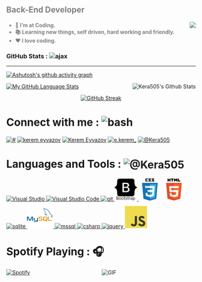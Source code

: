 
<font align="center"  color="gray"><h2>Back-End Developer</h2>


<img src="https://camo.githubusercontent.com/7de37139d0b4c1ce40865e799b446c0e963a3dd8fb68d239707237c40604fa3d/68747470733a2f2f63646e2e6472696262626c652e636f6d2f75736572732f3733303730332f73637265656e73686f74732f363538313234332f6176656e746f2e676966" align="right" >


<h4 align="left"> <ul>
  <li>🔭 I’m  at Coding.</li>
  <li>📚 Learning new things, self driven, hard working and friendly.</li>
  <li>❤️ I love coding.</li>
</ul>

</h4></font>
<div></div>

### GitHub Stats : <img src="https://cdn.dribbble.com/users/1144208/screenshots/2655434/week6---git-scared.gif" alt="ajax" width="60" height="60"/>
***

 [![Ashutosh's github activity graph](https://github-readme-activity-graph.vercel.app/graph?username=Kera505&theme=react-dark)](https://github.com/ashutosh00710/github-readme-activity-graph)

 


<a href="https://github.com/Kera505"><img alt="Kera505's Github Stats" src="https://github-readme-stats.vercel.app/api?username=Kera505&show_icons=true&count_private=true&theme=tokyonight&hide_border=true" align='right' /></a>

[![My GitHub Language Stats](https://github-readme-stats.vercel.app/api/top-langs/?username=Kera505&langs_count=5&theme=tokyonight)]()

  
<div align="center">
  
  [![GitHub Streak](http://github-readme-streak-stats.herokuapp.com?user=Kera505&theme=tokyonight&date_format=j%20M%5B%20Y%5D)](https://git.io/streak-stats)
  
</div>
 


  
 <h1 align="left" > Connect with me : <img src="https://raw.githubusercontent.com/ShahriarShafin/ShahriarShafin/main/Assets/handshake.gif" alt="bash" width="80" /></h1>

 
<p align="left">
<a href="https://codepen.io/Kera505" target="blank"><img align="center" src="https://raw.githubusercontent.com/rahuldkjain/github-profile-readme-generator/master/src/images/icons/Social/codepen.svg" alt="#" height="40" width="50" /></a>
<a href="https://www.linkedin.com/in/kerem-eyvazov-606544287/" target="blank"><img align="center" src="https://raw.githubusercontent.com/rahuldkjain/github-profile-readme-generator/master/src/images/icons/Social/linked-in-alt.svg" alt="kerem eyvazov" height="40" width="50" /></a>
<a href="https://www.facebook.com/people/Kerem-Eyvazov/pfbid0gTNTiCJNXb4foMyvt4LQ75D3Hn5qdS8nvDuke9sbNXaCC58G1dPVHwAywvhXk8uUl/" target="blank"><img align="center" src="https://raw.githubusercontent.com/rahuldkjain/github-profile-readme-generator/master/src/images/icons/Social/facebook.svg" alt="Kerem Eyvazov" height="40" width="50" /></a>
<a href="https://www.instagram.com/e.kerem_/" target="blank"><img align="center" src="https://raw.githubusercontent.com/rahuldkjain/github-profile-readme-generator/master/src/images/icons/Social/instagram.svg" alt="e.kerem_" height="40" width="50" /></a>
<a href="https://medium.com/@Kera505" target="blank"><img align="center" src="https://raw.githubusercontent.com/rahuldkjain/github-profile-readme-generator/master/src/images/icons/Social/medium.svg" alt="@Kera505" height="40" width="50" /></a>
</p>


<h1 align="left"> Languages and Tools : <img align="center" src = "https://media2.giphy.com/media/QssGEmpkyEOhBCb7e1/giphy.gif?cid=ecf05e47a0n3gi1bfqntqmob8g9aid1oyj2wr3ds3mg700bl&rid=giphy.gif" alt="@Kera505"  width="40" /></h1>
<p align="left">
<a href="https://visualstudio.microsoft.com/" target="_blank"> <img src="https://encrypted-tbn0.gstatic.com/images?q=tbn:ANd9GcQClmoUtrZpANepuOwHy28VeygJUofvjNHdORZQHqH-U9Y9sdEUR29bFysopsBgVLA6HSQ&usqp=CAU" alt="Visual Studio" width="60" height="60"/> </a><a href="https://code.visualstudio.com/" target="_blank"> <img src="https://stijndv.com/goodies/big-sur-replacement-icons/VScode.svg" alt="Visual Studio Code" width="65" height="65"/> </a>
<a href="https://git-scm.com/" target="_blank"> <img src="https://www.vectorlogo.zone/logos/git-scm/git-scm-icon.svg" alt="git" width="60" height="60"/> </a><a href="https://getbootstrap.com" target="_blank"> <img src="https://raw.githubusercontent.com/devicons/devicon/master/icons/bootstrap/bootstrap-plain-wordmark.svg" alt="bootstrap" width="60" height="60"/> </a> <a href="https://www.w3schools.com/css/" target="_blank"> <img src="https://raw.githubusercontent.com/devicons/devicon/master/icons/css3/css3-original-wordmark.svg" alt="css3" width="60" height="60"/></a> <a href="https://www.w3.org/html/" target="_blank"> <img src="https://raw.githubusercontent.com/devicons/devicon/master/icons/html5/html5-original-wordmark.svg" alt="html5" width="60" height="60"/> </a> <a href="https://www.sqlite.org/" target="_blank"> <img src="https://www.vectorlogo.zone/logos/sqlite/sqlite-icon.svg" alt="sqlite" width="60" height="60"/> </a> <a href="https://www.mysql.com/" target="_blank"> <img src="https://raw.githubusercontent.com/devicons/devicon/master/icons/mysql/mysql-original-wordmark.svg" alt="mysql" width="70" height="70"/> </a><a href="https://www.microsoft.com/tr-tr/sql-server/sql-server-2019" target="_blank"> <img src="https://w7.pngwing.com/pngs/244/430/png-transparent-microsoft-sql-server-sql-server-management-studio-database-server-microsoft-angle-text-triangle.png" alt="mssql" width="90" height="70"/> </a><a href="https://docs.microsoft.com/en-us/dotnet/csharp/" target="_blank"> <img src="https://www.freeiconspng.com/uploads/c-logo-icon-18.png" alt="csharp" width="60" height="60"/> </a> <a href="https://jquery.com/" target="_blank"> <img src="https://cdn.iconscout.com/icon/free/png-256/jquery-10-1175155.png" alt="jquery" width="60" height="60"/> </a> <a href="https://developer.mozilla.org/en-US/docs/Web/JavaScript" target="_blank"> <img src="https://raw.githubusercontent.com/devicons/devicon/master/icons/javascript/javascript-original.svg" alt="javascript" width="60" height="60"/>
</a> 
</p>

  <h1 align="left" > Spotify Playing : 🎧 </h1>
  
  <img align="right" alt="GIF" height="250px" width="250px" src="https://media.giphy.com/media/J5B1Y8QZnzXXbLQIBu/giphy.gif" />
  
[![Spotify](https://novatorem.bgstatic.vercel.app/api/spotify)](https://open.spotify.com/user/mpkjtz1tncartsia1wz58v6b0)

